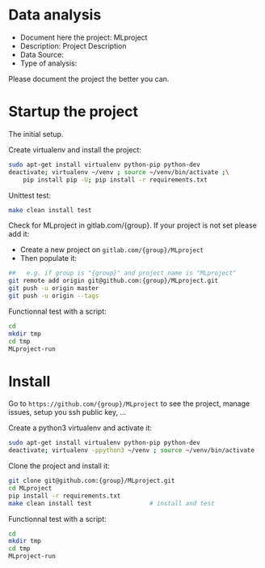 # Data analysis
- Document here the project: MLproject
- Description: Project Description
- Data Source:
- Type of analysis:

Please document the project the better you can.

# Startup the project

The initial setup.

Create virtualenv and install the project:
```bash
sudo apt-get install virtualenv python-pip python-dev
deactivate; virtualenv ~/venv ; source ~/venv/bin/activate ;\
    pip install pip -U; pip install -r requirements.txt
```

Unittest test:
```bash
make clean install test
```

Check for MLproject in gitlab.com/{group}.
If your project is not set please add it:

- Create a new project on `gitlab.com/{group}/MLproject`
- Then populate it:

```bash
##   e.g. if group is "{group}" and project_name is "MLproject"
git remote add origin git@github.com:{group}/MLproject.git
git push -u origin master
git push -u origin --tags
```

Functionnal test with a script:

```bash
cd
mkdir tmp
cd tmp
MLproject-run
```

# Install

Go to `https://github.com/{group}/MLproject` to see the project, manage issues,
setup you ssh public key, ...

Create a python3 virtualenv and activate it:

```bash
sudo apt-get install virtualenv python-pip python-dev
deactivate; virtualenv -ppython3 ~/venv ; source ~/venv/bin/activate
```

Clone the project and install it:

```bash
git clone git@github.com:{group}/MLproject.git
cd MLproject
pip install -r requirements.txt
make clean install test                # install and test
```
Functionnal test with a script:

```bash
cd
mkdir tmp
cd tmp
MLproject-run
```
